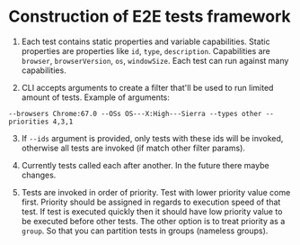 # Construction of E2E tests framework

1) Each test contains static properties and variable capabilities. Static properties
are properties like `id`, `type`, `description`. Capabilities are `browser`,
`browserVersion`, `os`, `windowSize`. Each test can run against many capabilities.

2) CLI accepts arguments to create a filter that'll be used to run limited amount
of tests. Example of arguments:
```
--browsers Chrome:67.0 --OSs OS---X:High---Sierra --types other --priorities 4,3,1
```

3) If `--ids` argument is provided, only tests with these ids will be invoked, otherwise
all tests are invoked (if match other filter params).

4) Currently tests called each after another. In the future there maybe changes.

5) Tests are invoked in order of priority. Test with lower priority value come first.
Priority should be assigned in regards to execution speed of that test. If test is executed
quickly then it should have low priority value to be executed before other tests.
The other option is to treat priority as a `group`. So that you can partition tests
in groups (nameless groups).

